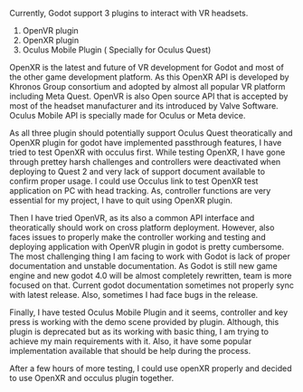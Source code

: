 Currently, Godot support 3 plugins to interact with VR headsets. 
1. OpenVR plugin
2. OpenXR plugin
3. Oculus Mobile Plugin ( Specially for Oculus Quest)

OpenXR is the latest and future of VR development for Godot and most of the other game development platform. As this OpenXR API is developed by Khronos Group consortium and adopted by almost all popular VR platform including Meta Quest.
OpenVR is also Open source API that is accepted by most of the headset manufacturer and its introduced by Valve Software. 
Oculus Mobile API is specially made for Oculus or Meta device. 

As all three plugin should potentially support Oculus Quest theoratically and OpenXR plugin for godot have implemented passthrough features, I have tried to test OpenXR with occulus first.
While testing OpenXR, I have gone through prettey harsh challenges and controllers were deactivated when deploying to Quest 2 and very lack of support document available to confirm proper usage. 
I could use Occulus link to test OpenXR test application on PC with head tracking. As, controller functions are very essential for my project, I have to quit using OpenXR plugin. 

Then I have tried OpenVR, as its also a common API interface and theoratically should work on cross platform deployment. However, also faces issues to properly make the controller working and testing and deploying application with OpenVR plugin in godot is pretty cumbersome. 
The most challenging thing I am facing to work with Godot is lack of proper documentation and unstable documentation. As Godot is still new game engine and new godot 4.0 will be almost completely rewritten, team is more focused on that. 
Current godot documentation sometimes not properly sync with latest release. Also, sometimes I had face bugs in the release.

Finally, I have tested Oculus Mobile Plugin and it seems, controller and key press is working with the demo scene provided by plugin. Although, this plugin is deprecated but as its working with basic thing, I am trying to achieve my main requirements with it.
Also, it have some popular implementation available that should be help during the process. 

After a few hours of more testing, I could use openXR properly and decided to use OpenXR and occulus plugin together. 
